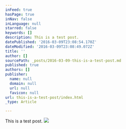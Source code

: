 ```yaml
---
inFeed: true
hasPage: true
inNav: false
inLanguage: null
starred: false
keywords: []
description: This is a test post.
datePublished: '2016-03-09T23:08:54.170Z'
dateModified: '2016-03-09T23:08:49.072Z'
title: ''
author: []
sourcePath: _posts/2016-03-09-this-is-a-test-post.md
published: true
authors: []
publisher:
  name: null
  domain: null
  url: null
  favicon: null
url: this-is-a-test-post/index.html
_type: Article

---
```

This is a test post.
![](https://the-grid-user-content.s3-us-west-2.amazonaws.com/b3ab4ca7-b5e2-46d9-aa4f-93cefa1fe5f5.png)